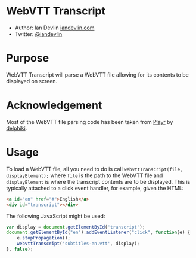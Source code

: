 WebVTT Transcript
=================

- Author: Ian Devlin [iandevlin.com](http://iandevlin.com)
- Twitter: [@iandevlin](http://twitter.com/iandevlin)

Purpose
=======

WebVTT Transcript will parse a WebVTT file allowing for its contents to be displayed on screen.

Acknowledgement
================

Most of the WebVTT file parsing code has been taken from [Playr](http://www.delphiki.com/html5/playr/) by [delphiki](https://github.com/delphiki).

Usage
=====

To load a WebVTT file, all you need to do is call `webvttTranscript(file, displayElement);` where `file` is the path to the WebVTT file and `displayElement` is where the transcript contents are to be displayed.
This is typically attached to a click event handler, for example, given the HTML:
```html
<a id="en" href="#">English</a>
<div id="transcript"></div>
```
The following JavaScript might be used:
```javascript
var display = document.getElementById('transcript');
document.getElementById("en").addEventListener("click", function(e) {
    e.stopPropagation();
    webvttTranscript('subtitles-en.vtt', display);
}, false);
```